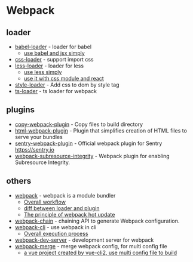 # Webpack

## loader

- [babel-loader](https://www.npmjs.com/package/babel-loader) - loader for babel
    - [use babel and jsx simply](https://github.com/FunnyLiu/webpackDemo#babel-loader-%E5%BC%95%E5%85%A5-jsx-demo03_babelloader)
- [css-loader](https://www.npmjs.com/package/css-loader) - support import css
- [less-loader](https://github.com/webpack-contrib/less-loader) - loader for less
    - [use less simply](https://github.com/FunnyLiu/webpackDemo#%E4%BD%BF%E7%94%A8less%E6%9D%A5%E7%AE%A1%E7%90%86%E9%A1%B5%E9%9D%A2%E6%A0%B7%E5%BC%8F-by-demo22_less)
    - [use it with css module and react](https://github.com/FunnyLiu/webpackDemo#%E4%BD%BF%E7%94%A8less%E9%80%9A%E8%BF%87css-module%E6%9D%A5%E7%AE%A1%E7%90%86react%E7%BB%84%E4%BB%B6-by-demo23_less_cssmodule)
- [style-loader](https://www.npmjs.com/package/style-loader) - Add css to dom by style tag
- [ts-loader](https://github.com/TypeStrong/ts-loader) - ts loader for webpack

## plugins

- [copy-webpack-plugin](https://www.npmjs.com/package/copy-webpack-plugin) - Copy files to build directory
- [html-webpack-plugin](https://www.npmjs.com/package/html-webpack-plugin) - Plugin that simplifies creation of HTML files to serve your bundles
- [sentry-webpack-plugin](https://github.com/getsentry/sentry-webpack-plugin) - Official webpack plugin for Sentry <a href="https://sentry.io" rel="nofollow">https://sentry.io</a>
- [webpack-subresource-integrity](https://github.com/waysact/webpack-subresource-integrity) - Webpack plugin for enabling Subresource Integrity.


## others

- [webpack](https://www.npmjs.com/package/webpack) - webpack is a module bundler
    - [Overall workflow](http://omnipotent-front-end.github.io/library/webpack.html#%E6%95%B4%E4%BD%93%E5%B7%A5%E4%BD%9C%E6%B5%81%E7%A8%8B%E6%98%AF%E4%BB%80%E4%B9%88%E6%A0%B7%E5%AD%90%E7%9A%84%EF%BC%9F)
    - [diff between loader and plugin](http://omnipotent-front-end.github.io/library/webpack.html#loader%E5%92%8Cplugin%E6%9C%89%E4%BB%80%E4%B9%88%E5%8C%BA%E5%88%AB%EF%BC%9F%E5%85%B7%E4%BD%93%E4%B8%BE%E4%B8%80%E4%BA%9B%E5%B8%B8%E7%94%A8%E7%9A%84%E5%92%8C%E5%85%B6%E4%BD%9C%E7%94%A8%E3%80%82)
    - [The principle of webpack hot update](http://omnipotent-front-end.github.io/library/webpack.html#webpack%E7%83%AD%E6%9B%BF%E6%8D%A2%E7%9A%84%E5%8E%9F%E7%90%86%E6%98%AF%E4%BB%80%E4%B9%88%EF%BC%9F)
- [webpack-chain](https://github.com/neutrinojs/webpack-chain) - chaining API to generate Webpack configuration.
- [webpack-cli](https://www.npmjs.com/package/webpack-cli) - use webpack in cli
    - [Overall execution process](https://github.com/DDFE/DDFE-blog/issues/12)
- [webpack-dev-server](https://www.npmjs.com/package/webpack-dev-server) - development server for webpack
- [webpack-merge](https://github.com/survivejs/webpack-merge) - merge webpack config, for multi config file
    - [a vue project created by vue-cli2, use multi config file to build](https://github.com/FunnyLiu/vueDemo/blob/master/vueCliDemo/vueCli2/old/build/webpack.dev.conf.js#L5)


































































































